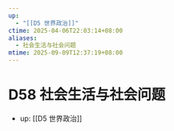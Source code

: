 ```yaml
---
up:
  - "[[D5 世界政治]]"
ctime: 2025-04-06T22:03:14+08:00
aliases:
  - 社会生活与社会问题
mtime: 2025-09-09T12:37:19+08:00
---
```


# D58 社会生活与社会问题

- up: [[D5 世界政治]]
